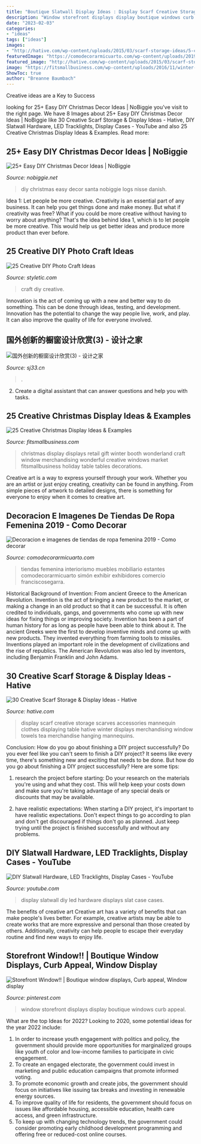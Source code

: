 ```yaml
---
title: "Boutique Slatwall Display Ideas : Display Scarf Creative Storage Scarves Accessories Mannequin Clothes Displaying Table Hative Winter Displays Merchandising Window Towels Tea Merchandise Hanging Mannequins"
description: "Window storefront displays display boutique windows curb appeal"
date: "2023-02-03"
categories:
- "ideas"
tags: ["ideas"]
images:
- "http://hative.com/wp-content/uploads/2015/03/scarf-storage-ideas/5-creative-scarf-storage-and-display-ideas.jpg"
featuredImage: "https://comodecorarmicuarto.com/wp-content/uploads/2019/07/imagenes-de-tiendas-de-ropa-clasica.jpg"
featured_image: "http://hative.com/wp-content/uploads/2015/03/scarf-storage-ideas/5-creative-scarf-storage-and-display-ideas.jpg"
image: "https://fitsmallbusiness.com/wp-content/uploads/2016/11/winter-wonderland-display.jpg"
ShowToc: true
author: "Breanne Baumbach"
---
```



Creative ideas are a Key to Success

	

		
looking for 25+ Easy DIY Christmas Decor Ideas | NoBiggie you've visit to the right page. We have 8 Images about 25+ Easy DIY Christmas Decor Ideas | NoBiggie like 30 Creative Scarf Storage &amp; Display Ideas - Hative, DIY Slatwall Hardware, LED Tracklights, Display Cases - YouTube and also 25 Creative Christmas Display Ideas &amp; Examples. Read more:
		
    
## 25+ Easy DIY Christmas Decor Ideas | NoBiggie

<img loading=lazy src="https://www.nobiggie.net/wp-content/uploads/2015/11/Danish-Nisse-Santa-Logs-25-easy-DIY-Christmas-decor-NoBiggie.net_.jpg" onerror="this.onerror=null;this.src='https://tse3.mm.bing.net/th?id=OIP.MdD8GG76wTqd5K5OJjSvIgHaLL&amp;pid=15.1';" alt="25+ Easy DIY Christmas Decor Ideas | NoBiggie">

_Source: nobiggie.net_

>diy christmas easy decor santa nobiggie logs nisse danish. 

	

Idea 1: Let people be more creative.
Creativity is an essential part of any business. It can help you get things done and make money. But what if creativity was free? What if you could be more creative without having to worry about anything? That's the idea behind Idea 1, which is to let people be more creative. This would help us get better ideas and produce more product than ever before.

    
## 25 Creative DIY Photo Craft Ideas

<img loading=lazy src="https://styletic.com/wp-content/uploads/2015/09/23-diy-photo-craft-ideas.jpg" onerror="this.onerror=null;this.src='https://tse1.mm.bing.net/th?id=OIP.MgGUXorVUvA4fWyds88K4AHaOl&amp;pid=15.1';" alt="25 Creative DIY Photo Craft Ideas">

_Source: styletic.com_

>craft diy creative. 

	

Innovation is the act of coming up with a new and better way to do something. This can be done through ideas, testing, and development. Innovation has the potential to change the way people live, work, and play. It can also improve the quality of life for everyone involved.

    
## 国外创新的橱窗设计欣赏(3) - 设计之家

<img loading=lazy src="https://img.sj33.cn/uploads/allimg/201303/2215335025-23.jpg" onerror="this.onerror=null;this.src='https://tse4.mm.bing.net/th?id=OIP.ISjoa7kbL-hvRuw-qPrjJwHaE8&amp;pid=15.1';" alt="国外创新的橱窗设计欣赏(3) - 设计之家">

_Source: sj33.cn_

>. 

	

2. Create a digital assistant that can answer questions and help you with tasks.

    
## 25 Creative Christmas Display Ideas &amp; Examples

<img loading=lazy src="https://fitsmallbusiness.com/wp-content/uploads/2016/11/winter-wonderland-display.jpg" onerror="this.onerror=null;this.src='https://tse2.mm.bing.net/th?id=OIP.bAAPHP7WsAjsicqydJ-C2AHaJQ&amp;pid=15.1';" alt="25 Creative Christmas Display Ideas &amp; Examples">

_Source: fitsmallbusiness.com_

>christmas display displays retail gift winter booth wonderland craft window merchandising wonderful creative windows market fitsmallbusiness holiday table tables decorations. 

	

Creative art is a way to express yourself through your work. Whether you are an artist or just enjoy creating, creativity can be found in anything. From simple pieces of artwork to detailed designs, there is something for everyone to enjoy when it comes to creative art.

    
## Decoracion E Imagenes De Tiendas De Ropa Femenina 2019 - Como Decorar

<img loading=lazy src="https://comodecorarmicuarto.com/wp-content/uploads/2019/07/imagenes-de-tiendas-de-ropa-clasica.jpg" onerror="this.onerror=null;this.src='https://tse4.mm.bing.net/th?id=OIP._o1g8gKjX963WRaExrWDfAAAAA&amp;pid=15.1';" alt="Decoracion e imagenes de tiendas de ropa femenina 2019 - Como decorar">

_Source: comodecorarmicuarto.com_

>tiendas femenina interiorismo muebles mobiliario estantes comodecorarmicuarto simón exhibir exhibidores comercio franciscosegarra. 

	

Historical Background of Invention: From ancient Greece to the American Revolution.
Invention is the act of bringing a new product to the market, or making a change in an old product so that it can be successful. It is often credited to individuals, gangs, and governments who come up with new ideas for fixing things or improving society. Invention has been a part of human history for as long as people have been able to think about it. The ancient Greeks were the first to develop inventive minds and come up with new products. They invented everything from farming tools to missiles. Inventions played an important role in the development of civilizations and the rise of republics. The American Revolution was also led by inventors, including Benjamin Franklin and John Adams.

    
## 30 Creative Scarf Storage &amp; Display Ideas - Hative

<img loading=lazy src="http://hative.com/wp-content/uploads/2015/03/scarf-storage-ideas/5-creative-scarf-storage-and-display-ideas.jpg" onerror="this.onerror=null;this.src='https://tse1.mm.bing.net/th?id=OIP.C7vsjFHEckY2RiPxWHCaIwHaOn&amp;pid=15.1';" alt="30 Creative Scarf Storage &amp; Display Ideas - Hative">

_Source: hative.com_

>display scarf creative storage scarves accessories mannequin clothes displaying table hative winter displays merchandising window towels tea merchandise hanging mannequins. 

	

Conclusion: How do you go about finishing a DIY project successfully?
Do you ever feel like you can't seem to finish a DIY project? It seems like every time, there's something new and exciting that needs to be done. But how do you go about finishing a DIY project successfully? Here are some tips: 
1. research the project before starting: Do your research on the materials you're using and what they cost. This will help keep your costs down and make sure you're taking advantage of any special deals or discounts that may be available. 

2. have realistic expectations: When starting a DIY project, it's important to have realistic expectations. Don't expect things to go according to plan and don't get discouraged if things don't go as planned. Just keep trying until the project is finished successfully and without any problems. 


    
## DIY Slatwall Hardware, LED Tracklights, Display Cases - YouTube

<img loading=lazy src="https://i.ytimg.com/vi/ztB2O6mXLhE/maxresdefault.jpg" onerror="this.onerror=null;this.src='https://tse4.mm.bing.net/th?id=OIP.HmEc_1B8oidqlLKW5isSNwHaEK&amp;pid=15.1';" alt="DIY Slatwall Hardware, LED Tracklights, Display Cases - YouTube">

_Source: youtube.com_

>display slatwall diy led hardware displays slat case cases. 

	

The benefits of creative art
Creative art has a variety of benefits that can make people's lives better. For example, creative artists may be able to create works that are more expressive and personal than those created by others. Additionally, creativity can help people to escape their everyday routine and find new ways to enjoy life.

    
## Storefront Window!! | Boutique Window Displays, Curb Appeal, Window Display

<img loading=lazy src="https://i.pinimg.com/736x/48/1d/ef/481def95bc32ee5d58c87b08e944008f.jpg" onerror="this.onerror=null;this.src='https://tse1.mm.bing.net/th?id=OIP.L6mrl8LfUzyhe2FjJ_WCQQHaK3&amp;pid=15.1';" alt="Storefront Window!! | Boutique window displays, Curb appeal, Window display">

_Source: pinterest.com_

>window storefront displays display boutique windows curb appeal. 

	

What are the top Ideas for 2022?
Looking to 2020, some potential ideas for the year 2022 include: 
1) In order to increase youth engagement with politics and policy, the government should provide more opportunities for marginalized groups like youth of color and low-income families to participate in civic engagement. 
2) To create an engaged electorate, the government could invest in marketing and public education campaigns that promote informed voting. 
3) To promote economic growth and create jobs, the government should focus on initiatives like issuing tax breaks and investing in renewable energy sources. 
4) To improve quality of life for residents, the government should focus on issues like affordable housing, accessible education, health care access, and green infrastructure. 
5) To keep up with changing technology trends, the government could consider promoting early childhood development programming and offering free or reduced-cost online courses.

